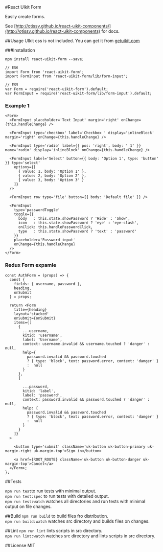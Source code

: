 #React UIkit Form

Easily create forms.

See [http://otissv.github.io/react-uikit-components/](http://otissv.github.io/react-uikit-components) for docs.


##Usage
UIkit css is not included. You can get it from [getuikit.com](http://getuikit.com/)


###Installation

    npm install react-uikit-form --save;

    // ES6
    import Form from 'react-uikit-form';
    import FormInput from 'react-uikit-form/lib/form-input';

    // ES5
    var Form = require('react-uikit-form').default;
    var FormInput = require('react-uikit-form/lib/form-input').default;


### Example 1
```
<Form>
  <FormInput placeholder='Text Input' margin='right' onChange={this.handleChange} />

  <FormInput type='checkbox' label='Checkbox ' display='inlineBlock' margin='right' onChange={this.handleChange} />

  <FormInput type='radio' label={{ pos: 'right', body: ' 1' }} name='radio' display='inlineBlock' onChange={this.handleChange} />

  <FormInput label='Select' button={{ body: 'Option 1', type: 'button' }} type='select'
    options={[
      { value: 1, body: 'Option 1' },
      { value: 2, body: 'Option 2' },
      { value: 3, body: 'Option 3' }
    ]}
  />

  <FormInput row type='file' button={{ body: 'Default file' }} />

  <FormInput
    type='passwordToggle'
    toggle={{
      body   : this.state.showPassword ? 'Hide' : 'Show',
      icon   : this.state.showPassword ? 'eye' : 'eye-slash',
      onClick: this.handlePasswordClick,
      type   : this.state.showPassword ? 'text' : 'password'
    }}
    placeholder='Password input'
    onChange={this.handleChange}
  />
</Form>
```

### Redux Form expamle
```
const AuthForm = (props) => {
  const {
    fields: { username, password },
    heading,
    onSubmit
  } = props;

  return <Form
    title={heading}
    layout='stacked'
    onSubmit={onSubmit}
    items={[
      {
        ...username,
        kitid: 'username',
        label: 'Username',
        context: username.invalid && username.touched ? 'danger' :  null,
        help={
          password.invalid && password.touched
          ? { type: 'block', text: password.error, context: 'danger' }
          :  null
        }
      },
      {

        ...password,
        kitid: 'label',
        label: 'password',
        context: password.invalid && password.touched ? 'danger' :  null,
        help: {
          password.invalid && password.touched
          ? { type: 'block', text: password.error, context: 'danger' }
          :  null
        }
      }
    ]}
  >

    <button type='submit' className='uk-button uk-button-primary uk-margin-right uk-margin-top'>Sign in</button>

    <a href={ROOT_ROUTE} className='uk-button uk-button-danger uk-margin-top'>Cancel</a>
  </Form>;
};
```


##Tests

`npm run test`to run tests with minimal output.  
`npm run test:spec` to run tests with detailed output.  
`npm run test:watch` watches all directories and run tests with minimal output on file changes.

##Build
`npm run build` to build files fro distribution.  
`npm run build:watch` watches src directory and builds files on changes.

##Lint
`npm run lint` lints scripts in src directory.  
`npm run lint:watch` watches src directory and lints scripts in src directory.

##License
MIT
